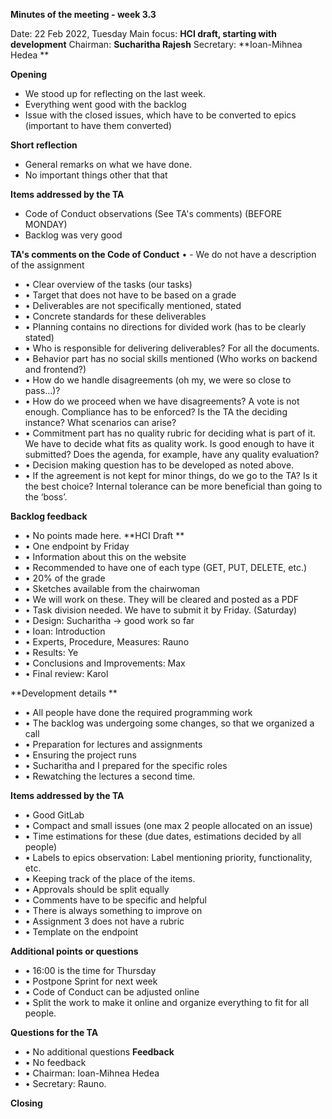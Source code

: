 **Minutes of the meeting - week 3.3**

Date:           22 Feb 2022, Tuesday
Main focus:     **HCI draft, starting with development**
Chairman:       **Sucharitha Rajesh**
Secretary:      **Ioan-Mihnea Hedea **

**Opening**
- We stood up for reflecting on the last week.
- Everything went good with the backlog
- Issue with the closed issues, which have to be converted to epics (important to have them converted)

**Short reflection**
- General remarks on what we have done.
- No important things other that that

**Items addressed by the TA**
- Code of Conduct observations (See TA's comments) (BEFORE MONDAY)
- Backlog was very good

**TA's comments on the Code of Conduct**
•	- We do not have a description of the assignment
- •	Clear overview of the tasks (our tasks)
- •	Target that does not have to be based on a grade
- •	Deliverables are not specifically mentioned, stated
- •	Concrete standards for these deliverables
- •	Planning contains no directions for divided work (has to be clearly stated)
- •	Who is responsible for delivering deliverables? For all the documents.
- •	Behavior part has no social skills mentioned (Who works on backend and frontend?)
- •	How do we handle disagreements (oh my, we were so close to pass…)?
- •	How do we proceed when we have disagreements? A vote is not enough. Compliance has to be enforced? Is the TA the deciding instance? What scenarios can arise?
- •	Commitment part has no quality rubric for deciding what is part of it. We have to decide what fits as quality work. Is good enough to have it submitted? Does the agenda, for example, have any quality evaluation?
- •	Decision making question has to be developed as noted above. 
- •	If the agreement is not kept for minor things, do we go to the TA? Is it the best choice? Internal tolerance can be more beneficial than going to the ‘boss’.

**Backlog feedback**

- •	No points made here.
**HCI Draft **
- •	One endpoint by Friday
- •	Information about this on the website
- •	Recommended to have one of each type (GET, PUT, DELETE, etc.)
- •	20% of the grade
- •	Sketches available from the chairwoman
- •	We will work on these. They will be cleared and posted as a PDF
- •	Task division needed. We have to submit it by Friday. (Saturday)
- •	Design: Sucharitha -> good work so far
- •	Ioan: Introduction
- •	Experts, Procedure, Measures: Rauno
- •	Results: Ye
- •	Conclusions and Improvements: Max
- •	Final review: Karol

**Development details **
- •	All people have done the required programming work
- •	The backlog was undergoing some changes, so that we organized a call
- •	Preparation for lectures and assignments
- •	Ensuring the project runs 
- •	Sucharitha and I prepared for the specific roles
- •	Rewatching the lectures a second time.


**Items addressed by the TA**
- •	Good GitLab
- •	Compact and small issues (one max 2 people allocated on an issue)
- •	Time estimations for these (due dates, estimations decided by all people)
- •	Labels to epics observation: Label mentioning priority, functionality, etc.
- •	Keeping track of the place of the items.
- •	Approvals should be split equally
- •	Comments have to be specific and helpful
- •	There is always something to improve on
- •	Assignment 3 does not have a rubric
- •	Template on the endpoint


**Additional points or questions**
- •	16:00 is the time for Thursday
- •	Postpone Sprint for next week
- •	Code of Conduct can be adjusted online
- •	Split the work to make it online and organize everything to fit for all people.

**Questions for the TA**

- •	No additional questions
**Feedback**
- •	No feedback 
- •	Chairman: Ioan-Mihnea Hedea
- •	Secretary: Rauno.

**Closing**


